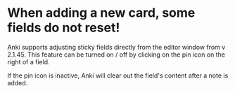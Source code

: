 # When adding a new card, some fields do not reset!
Anki supports adjusting sticky fields directly from the editor window from v 2.1.45. This feature
can be turned on / off by clicking on the pin icon on the right of a field. 

If the pin icon is inactive, Anki will clear out the field's content after a note is added. 
